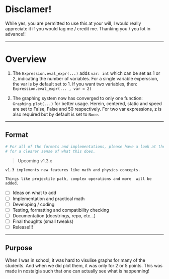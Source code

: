 # Disclamer!
While yes, you are permitted to use this at your will, I would really appreciate it if you would tag me / credit me.
Thanking you / you lot in advance!!
___
# Overview

1. The `Expression.eval_expr(...)` adds `var: int` which can be set as 1 or 2, indicating the number of variables.
For a single variable experssion, the var is by default set to 1.
If you want two variables, then: `Expression.eval_expr(... , var = 2)`

2. The graphing system now has converged to only one function: `Graphing.plot(...)` for better usage.
Herein, centered, static and speed are set to False, False and 50 respectively.
For two var expressions, z is also required but by default is set to `None`.
___
## Format
```python
# For all of the formats and implementations, please have a look at the .ipynb file(s)
# for a clearer sense of what this does.
```

> Upcoming v1.3.x

`v1.3 implements new features like math and physics concepts.`

`Things like projectile path, complex operations and more  will be added.`
- [ ] Ideas on what to add
- [ ] Implementation and practical math
- [ ] Developing / coding
- [ ] Testing, formatting and compatibility checking
- [ ] Documentation (docstrings, repo, etc...)
- [ ] Final thoughts (small tweaks)
- [ ]  Release!!!

___
## Purpose

When I was in school, it was hard to visulise graphs for many of the students. And when we did plot them, it was only for 2 or 5 points.
This was made in nostalgia such that one can actually see what is happenning!
